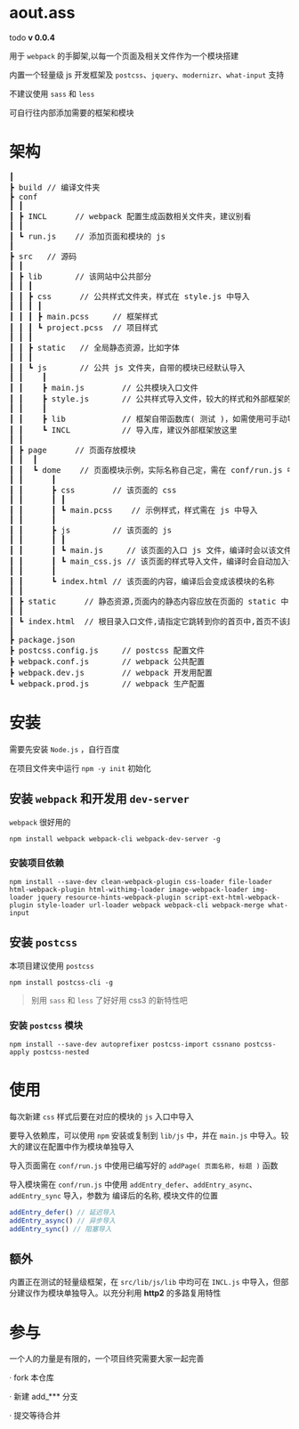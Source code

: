 # aout.ass
todo
**v 0.0.4**

用于 `webpack` 的手脚架,以每一个页面及相关文件作为一个模块搭建

内置一个轻量级 js 开发框架及 `postcss`、`jquery`、`modernizr`、`what-input` 支持

不建议使用 `sass` 和 `less`

可自行往内部添加需要的框架和模块

# 架构
<pre>
┃
┣ build // 编译文件夹
┣ conf
┃ ┃
┃ ┣ INCL      // webpack 配置生成函数相关文件夹，建议别看
┃ ┃
┃ ┗ run.js    // 添加页面和模块的 js 
┃
┣ src   // 源码
┃ ┃
┃ ┣ lib       // 该网站中公共部分
┃ ┃ ┃
┃ ┃ ┣ css      // 公共样式文件夹，样式在 style.js 中导入
┃ ┃ ┃ ┃
┃ ┃ ┃ ┣ main.pcss     // 框架样式
┃ ┃ ┃ ┗ project.pcss  // 项目样式
┃ ┃ ┃
┃ ┃ ┣ static   // 全局静态资源，比如字体
┃ ┃ ┃
┃ ┃ ┗ js       // 公共 js 文件夹，自带的模块已经默认导入
┃ ┃    ┃
┃ ┃    ┣ main.js        // 公共模块入口文件
┃ ┃    ┣ style.js       // 公共样式导入文件，较大的样式和外部框架的样式建议单独开模块导入
┃ ┃    ┃
┃ ┃    ┣ lib            // 框架自带函数库( 测试 )，如需使用可手动导入
┃ ┃    ┗ INCL           // 导入库，建议外部框架放这里
┃ ┃
┃ ┣ page      // 页面存放模块
┃ ┃  ┃
┃ ┃  ┗ dome    // 页面模块示例，实际名称自己定，需在 conf/run.js 中导入该模块
┃ ┃      ┃
┃ ┃      ┣ css        // 该页面的 css
┃ ┃      ┃ ┃
┃ ┃      ┃ ┗ main.pcss    // 示例样式，样式需在 js 中导入
┃ ┃      ┃
┃ ┃      ┣ js         // 该页面的 js
┃ ┃      ┃ ┃
┃ ┃      ┃ ┗ main.js     // 该页面的入口 js 文件，编译时会以该文件为入口
┃ ┃      ┃ ┗ main_css.js // 该页面的样式导入文件，编译时会自动加入该界面的模块中
┃ ┃      ┃
┃ ┃      ┗ index.html // 该页面的内容，编译后会变成该模块的名称
┃ ┃
┃ ┣ static      // 静态资源,页面内的静态内容应放在页面的 static 中
┃ ┃
┃ ┗ index.html  // 根目录入口文件,请指定它跳转到你的首页中,首页不该是这个
┃
┣ package.json
┣ postcss.config.js     // postcss 配置文件
┣ webpack.conf.js       // webpack 公共配置
┣ webpack.dev.js        // webpack 开发用配置
┗ webpack.prod.js       // webpack 生产配置
</pre>

# 安装
需要先安装 ` Node.js ` ，自行百度

在项目文件夹中运行 `npm -y init` 初始化

## 安装 `webpack` 和开发用 `dev-server`
`webpack` 很好用的
```
npm install webpack webpack-cli webpack-dev-server -g
```

### 安装项目依赖
```
npm install --save-dev clean-webpack-plugin css-loader file-loader html-webpack-plugin html-withimg-loader image-webpack-loader img-loader jquery resource-hints-webpack-plugin script-ext-html-webpack-plugin style-loader url-loader webpack webpack-cli webpack-merge what-input
```
## 安装 `postcss`
本项目建议使用 `postcss` 
```
npm install postcss-cli -g
```
> 别用 `sass` 和 `less` 了好好用 css3 的新特性吧

### 安装 `postcss` 模块
```
npm install --save-dev autoprefixer postcss-import cssnano postcss-apply postcss-nested
```

# 使用
每次新建 `css` 样式后要在对应的模块的 `js` 入口中导入

要导入依赖库，可以使用 `npm` 安装或复制到 `lib/js` 中，并在 `main.js` 中导入。较大的建议在配置中作为模块单独导入

导入页面需在 `conf/run.js` 中使用已编写好的 `addPage( 页面名称, 标题 )` 函数

导入模块需在 `conf/run.js` 中使用 `addEntry_defer`、`addEntry_async`、`addEntry_sync` 导入，参数为 编译后的名称, 模块文件的位置
```javascript
addEntry_defer() // 延迟导入
addEntry_async() // 异步导入
addEntry_sync() // 阻塞导入
``` 
## 额外
内置正在测试的轻量级框架，在 `src/lib/js/lib` 中均可在 `INCL.js` 中导入，但部分建议作为模块单独导入。以充分利用 **http2** 的多路复用特性

# 参与
一个人的力量是有限的，一个项目终究需要大家一起完善

· fork 本仓库

· 新建 add_*** 分支 

· 提交等待合并